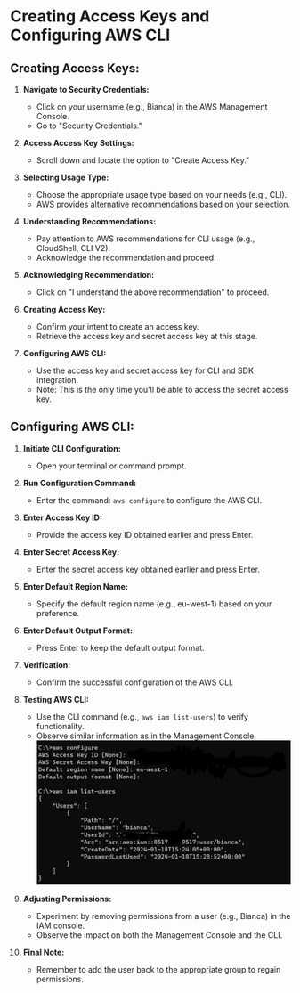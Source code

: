 # Creating Access Keys and Configuring AWS CLI

## Creating Access Keys:

1. **Navigate to Security Credentials:**
   - Click on your username (e.g., Bianca) in the AWS Management Console.
   - Go to "Security Credentials."

2. **Access Access Key Settings:**
   - Scroll down and locate the option to "Create Access Key."

3. **Selecting Usage Type:**
   - Choose the appropriate usage type based on your needs (e.g., CLI).
   - AWS provides alternative recommendations based on your selection.

4. **Understanding Recommendations:**
   - Pay attention to AWS recommendations for CLI usage (e.g., CloudShell, CLI V2).
   - Acknowledge the recommendation and proceed.

5. **Acknowledging Recommendation:**
   - Click on "I understand the above recommendation" to proceed.

6. **Creating Access Key:**
   - Confirm your intent to create an access key.
   - Retrieve the access key and secret access key at this stage.

7. **Configuring AWS CLI:**
   - Use the access key and secret access key for CLI and SDK integration.
   - Note: This is the only time you'll be able to access the secret access key.

## Configuring AWS CLI:

1. **Initiate CLI Configuration:**
   - Open your terminal or command prompt.

2. **Run Configuration Command:**
   - Enter the command: `aws configure` to configure the AWS CLI.

3. **Enter Access Key ID:**
   - Provide the access key ID obtained earlier and press Enter.

4. **Enter Secret Access Key:**
   - Enter the secret access key obtained earlier and press Enter.

5. **Enter Default Region Name:**
   - Specify the default region name (e.g., eu-west-1) based on your preference.

6. **Enter Default Output Format:**
   - Press Enter to keep the default output format.

7. **Verification:**
   - Confirm the successful configuration of the AWS CLI.

8. **Testing AWS CLI:**
   - Use the CLI command (e.g., `aws iam list-users`) to verify functionality.
   - Observe similar information as in the Management Console.
![IAM list-users](<../../../readme-images/iam/iam users.png>)

1. **Adjusting Permissions:**
   - Experiment by removing permissions from a user (e.g., Bianca) in the IAM console.
   - Observe the impact on both the Management Console and the CLI.

2.  **Final Note:**
    - Remember to add the user back to the appropriate group to regain permissions.

